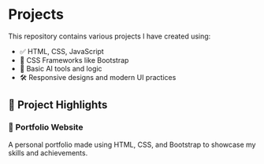# Projects

This repository contains various projects I have created using:

- ✅ HTML, CSS, JavaScript
- 🎨 CSS Frameworks like Bootstrap
- 🤖 Basic AI tools and logic
- 🛠️ Responsive designs and modern UI practices

## 📁 Project Highlights

### 📌 Portfolio Website
A personal portfolio made using HTML, CSS, and Bootstrap to showcase my skills and achievements.
